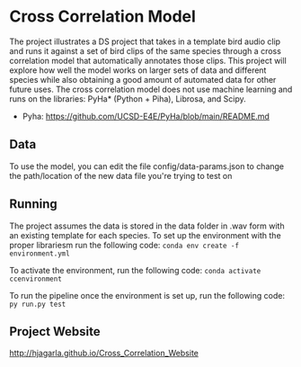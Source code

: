 # Cross Correlation Model

The project illustrates a DS project that takes in a template bird audio clip and runs it against a set of bird clips of the same species through a cross correlation model that automatically annotates those clips. This project will explore how well the model works on larger sets of data and different species while also obtaining a good amount of automated data for other future uses. The cross correlation model does not use machine learning and runs on the libraries: PyHa* (Python + Piha), Librosa, and Scipy. 

* Pyha: https://github.com/UCSD-E4E/PyHa/blob/main/README.md

## Data 

To use the model, you can edit the file config/data-params.json to change the path/location of the new data file you're trying to test on

## Running

The project assumes the data is stored in the data folder in .wav form with an existing template for each species. To set up the environment with the proper librariesm run the following code: 
`conda env create -f environment.yml`

To activate the environment, run the following code:
`conda activate ccenvironment`

To run the pipeline once the environment is set up, run the following code:
`py run.py test`

## Project Website
http://hjagarla.github.io/Cross_Correlation_Website
